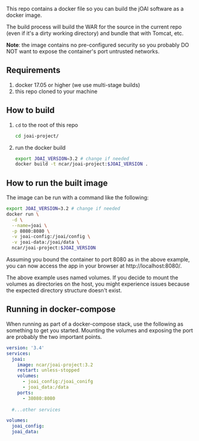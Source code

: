 This repo contains a docker file so you can build the jOAI software as a docker image.

The build process will build the WAR for the source in the current repo (even if it's
a dirty working directory) and bundle that with Tomcat, etc.

**Note**: the image contains no pre-configured security so you probably DO NOT want to
expose the container's port untrusted networks.

## Requirements

  1. docker 17.05 or higher (we use multi-stage builds)
  1. this repo cloned to your machine

## How to build

  1. `cd` to the root of this repo
       ```bash
       cd joai-project/
       ```
  1. run the docker build
       ```bash
       export JOAI_VERSION=3.2 # change if needed
       docker build -t ncar/joai-project:$JOAI_VERSION .
       ```


## How to run the built image

The image can be run with a command like the following:
```bash
export JOAI_VERSION=3.2 # change if needed
docker run \
  -d \
  --name=joai \
  -p 8080:8080 \
  -v joai-config:/joai/config \
  -v joai-data:/joai/data \
  ncar/joai-project:$JOAI_VERSION
```

Assuming you bound the container to port 8080 as in the above example, you can now access the app in your browser at http://localhost:8080/.

The above example uses named volumes. If you decide to mount the volumes as directories on the host, you might experience
issues because the expected directory structure doesn't exist.


## Running in docker-compose

When running as part of a docker-compose stack, use the following as something to get you started.
Mounting the volumes and exposing the port are probably the two important points.

```yaml
version: '3.4'
services:
  joai:
    image: ncar/joai-project:3.2
    restart: unless-stopped
    volumes:
      - joai_config:/joai_conifg
      - joai_data:/data
    ports:
      - 38080:8080
  
  #...other services

volumes:
  joai_config:
  joai_data:
```
